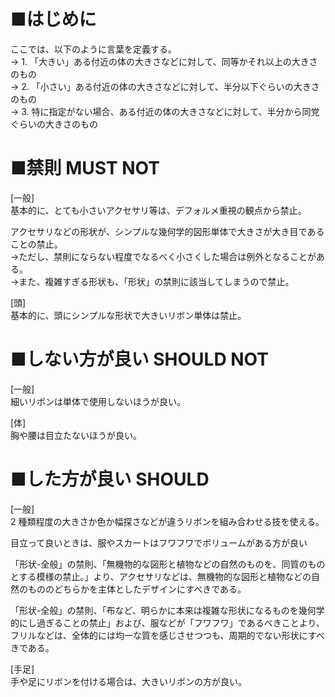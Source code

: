 ﻿# ■はじめに
ここでは、以下のように言葉を定義する。  
→ 1. 「大きい」ある付近の体の大きさなどに対して、同等かそれ以上の大きさのもの  
→ 2. 「小さい」ある付近の体の大きさなどに対して、半分以下ぐらいの大きさのもの  
→ 3. 特に指定がない場合、ある付近の体の大きさなどに対して、半分から同党ぐらいの大きさのもの  

# ■禁則 MUST NOT
[一般]  
基本的に、とても小さいアクセサリ等は、デフォルメ重視の観点から禁止。  

アクセサリなどの形状が、シンプルな幾何学的図形単体で大きさが大き目であることの禁止。  
→ただし、禁則にならない程度でなるべく小さくした場合は例外となることがある。  
→また、複雑すぎる形状も、「形状」の禁則に該当してしまうので禁止。  

[頭]  
基本的に、頭にシンプルな形状で大きいリボン単体は禁止。  

# ■しない方が良い SHOULD NOT
[一般]  
細いリボンは単体で使用しないほうが良い。  

[体]  
胸や腰は目立たないほうが良い。  

# ■した方が良い SHOULD
[一般]  
2 種類程度の大きさか色か幅探さなどが違うリボンを組み合わせる技を使える。  

目立って良いときは、服やスカートはフワフワでボリュームがある方が良い  

「形状-全般」の禁則、「無機物的な図形と植物などの自然のものを、同質のものとする模様の禁止。」より、アクセサリなどは、無機物的な図形と植物などの自然のもののどちらかを主体としたデザインにすべきである。  

「形状-全般」の禁則、「布など、明らかに本来は複雑な形状になるものを幾何学的にし過ぎることの禁止」および、服などが「フワフワ」であるべきことより、フリルなどは、全体的には均一な質を感じさせつつも、周期的でない形状にすべきである。  

[手足]  
手や足にリボンを付ける場合は、大きいリボンの方が良い。  
